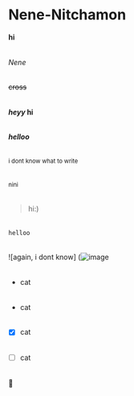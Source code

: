 # Nene-Nitchamon
**hi**
######
*Nene*
######
~~cross~~
######
**_heyy_ hi**
######
***helloo***
######
<sub> i dont know what to write </sub>
######
<sup> nini </sup>
######
>hi:)
######
`helloo`
######
![again, i dont know] (![image](https://user-images.githubusercontent.com/89120298/185035363-4827837e-1eb7-493b-9174-97314f8cddf1.jpeg)
######
* cat
######
* cat
######
- [x] cat
######
- [ ] cat
######
:hugs:
